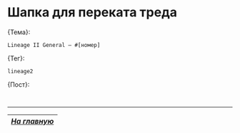 # Шапка для переката треда

{Тема}:

```
Lineage II General — #[номер]
```

{Тег}:

```
lineage2
```

{Пост}:

```


```

------

|[*На главную*](header.md)|
|:---:|

